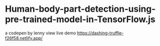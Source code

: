 # Human-body-part-detection-using-pre-trained-model-in-TensorFlow.js
a codepen by lenny
view live demo https://dashing-truffle-f26f58.netlify.app/
